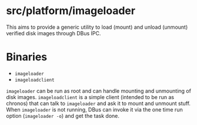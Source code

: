 # src/platform/imageloader

This aims to provide a generic utility to load (mount) and unload (unmount)
verified disk images through DBus IPC.

# Binaries

* `imageloader`
* `imageloadclient`

`imageloader` can be run as root and can handle mounting and unmounting of
disk images. `imageloadclient` is a simple client (intended to be run as
chronos) that can talk to `imageloader` and ask it to mount and unmount stuff.
When `imageloader` is not running, DBus can invoke it via the one time
run option (`imageloader -o`) and get the task done.
